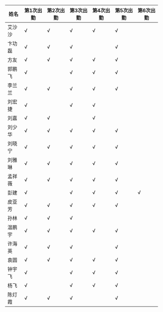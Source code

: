 |姓名| 第1次出勤|第2次出勤|第3次出勤|第4次出勤|第5次出勤|第6次出勤|
|----|----|----|----|----|----|----|
|艾沙沙|√|√|√|√|√|||||
|卞功磊|√|√|√||√||||
|方友|√|√|√|√|√||||||
|郭鹏飞|√| |√|√|√|||||
|李兰兰|√|√|√|√|√|||||
|刘宏捷|√| |√|√| |||||
|刘嘉|√|√| |√| ||||
|刘少华|√|√|√|√|√|||||
|刘晓宁|√|√|√|√|√|||||
|刘雅琳|√|√|√|√|√||||||
|孟祥薇|√|√|√|√|√||||||
|彭建|√||√|√|√|√||||
|皮亚芳|√|√|√|√|√||||||
|孙林|√|√|√| | ||||||
|温鹏宇|√|√|√|√|√||||||
|许海英|√|√|√||√||||||
|袁圆|√|√|√|√|√|||||
|钟宇飞|√| |√|√|√|||||
|杨飞|√| |√|√|√|||||
|陈灯霞|√|√|√| |√|||||
